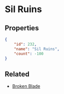 # Sil Ruins

<no description available>

## Properties

```json
{
    "id": 232,
    "name": "Sil Ruins",
    "count": -100
}
```

## Related

- [Broken Blade](../items/6104-broken-blade.md)

